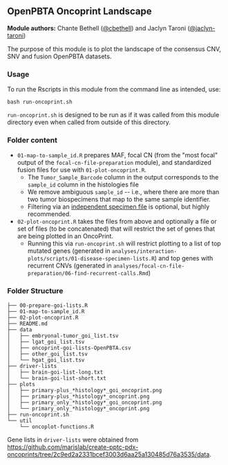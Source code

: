 ## OpenPBTA Oncoprint Landscape

**Module authors:** Chante Bethell ([@cbethell](https://github.com/cbethell)) and Jaclyn Taroni ([@jaclyn-taroni](https://github.com/jaclyn-taroni))

The purpose of this module is to plot the landscape of the consensus CNV, SNV and fusion OpenPBTA datasets.

### Usage

To run the Rscripts in this module from the command line as intended, use:

```
bash run-oncoprint.sh
```

`run-oncoprint.sh` is designed to be run as if it was called from this module directory even when called from outside of this directory.

### Folder content

* `01-map-to-sample_id.R` prepares MAF, focal CN (from the "most focal" output of the `focal-cn-file-preparation` module), and standardized fusion files for use with `01-plot-oncoprint.R`. 
  * The `Tumor_Sample_Barcode` column in the output corresponds to the `sample_id` column in the histologies file
  * We remove ambiguous `sample_id` -- i.e., where there are more than two tumor biospecimens that map to the same sample identifier.
  * Filtering via an [independent specimen file](https://alexslemonade.github.io/OpenPBTA-manuscript/#selection-of-independent-samples) is optional, but highly recommended.
* `02-plot-oncoprint.R` takes the files from above and optionally a file or set of files (to be concatenated) that will restrict the set of genes that are being plotted in an OncoPrint.
	* Running this via `run-oncoprint.sh` will restrict plotting to a list of top mutated genes (generated in `analyses/interaction-plots/scripts/01-disease-specimen-lists.R`) and top genes with recurrent CNVs (generated in `analyses/focal-cn-file-preparation/06-find-recurrent-calls.Rmd`)


### Folder Structure

```
├── 00-prepare-goi-lists.R
├── 01-map-to-sample_id.R
├── 02-plot-oncoprint.R
├── README.md
├── data
│   ├── embryonal-tumor_goi_list.tsv
│   ├── lgat_goi_list.tsv
│   ├── oncoprint-goi-lists-OpenPBTA.csv
│   ├── other_goi_list.tsv
│   └── hgat_goi_list.tsv
├── driver-lists
│   ├── brain-goi-list-long.txt
│   └── brain-goi-list-short.txt
├── plots
│   ├── primary-plus_*histology*_goi_oncoprint.png
│   ├── primary-plus_*histology*_oncoprint.png
│   ├── primary_only_*histology*_goi_oncoprint.png
│   └── primary_only_*histology*_oncoprint.png
├── run-oncoprint.sh
└── util
    └── oncoplot-functions.R
```

Gene lists in `driver-lists` were obtained from https://github.com/marislab/create-pptc-pdx-oncoprints/tree/2c9ed2a2331bcef3003d6aa25a130485d76a3535/data.
